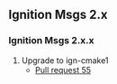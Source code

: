 ## Ignition Msgs 2.x

### Ignition Msgs 2.x.x

1. Upgrade to ign-cmake1
    * [Pull request 55](https://bitbucket.org/ignitionrobotics/ign-msgs/pull-request/55)
